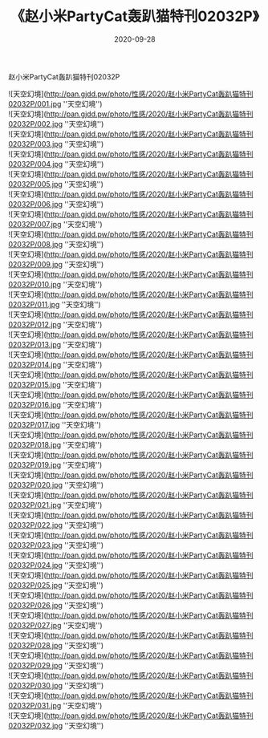 ﻿---
layout: post
title:  《赵小米PartyCat轰趴猫特刊02032P》
date:   2020-09-28
img: http://pan.gjdd.pw/photo/性感/2020/赵小米PartyCat轰趴猫特刊02032P/000.jpg
categories: [美女, 性感, 泳衣]
---

赵小米PartyCat轰趴猫特刊02032P



![天空幻境](http://pan.gjdd.pw/photo/性感/2020/赵小米PartyCat轰趴猫特刊02032P/001.jpg ''天空幻境'') <br>
![天空幻境](http://pan.gjdd.pw/photo/性感/2020/赵小米PartyCat轰趴猫特刊02032P/002.jpg ''天空幻境'') <br>
![天空幻境](http://pan.gjdd.pw/photo/性感/2020/赵小米PartyCat轰趴猫特刊02032P/003.jpg ''天空幻境'') <br>
![天空幻境](http://pan.gjdd.pw/photo/性感/2020/赵小米PartyCat轰趴猫特刊02032P/004.jpg ''天空幻境'') <br>
![天空幻境](http://pan.gjdd.pw/photo/性感/2020/赵小米PartyCat轰趴猫特刊02032P/005.jpg ''天空幻境'') <br>
![天空幻境](http://pan.gjdd.pw/photo/性感/2020/赵小米PartyCat轰趴猫特刊02032P/006.jpg ''天空幻境'') <br>
![天空幻境](http://pan.gjdd.pw/photo/性感/2020/赵小米PartyCat轰趴猫特刊02032P/007.jpg ''天空幻境'') <br>
![天空幻境](http://pan.gjdd.pw/photo/性感/2020/赵小米PartyCat轰趴猫特刊02032P/008.jpg ''天空幻境'') <br>
![天空幻境](http://pan.gjdd.pw/photo/性感/2020/赵小米PartyCat轰趴猫特刊02032P/009.jpg ''天空幻境'') <br>
![天空幻境](http://pan.gjdd.pw/photo/性感/2020/赵小米PartyCat轰趴猫特刊02032P/010.jpg ''天空幻境'') <br>
![天空幻境](http://pan.gjdd.pw/photo/性感/2020/赵小米PartyCat轰趴猫特刊02032P/011.jpg ''天空幻境'') <br>
![天空幻境](http://pan.gjdd.pw/photo/性感/2020/赵小米PartyCat轰趴猫特刊02032P/012.jpg ''天空幻境'') <br>
![天空幻境](http://pan.gjdd.pw/photo/性感/2020/赵小米PartyCat轰趴猫特刊02032P/013.jpg ''天空幻境'') <br>
![天空幻境](http://pan.gjdd.pw/photo/性感/2020/赵小米PartyCat轰趴猫特刊02032P/014.jpg ''天空幻境'') <br>
![天空幻境](http://pan.gjdd.pw/photo/性感/2020/赵小米PartyCat轰趴猫特刊02032P/015.jpg ''天空幻境'') <br>
![天空幻境](http://pan.gjdd.pw/photo/性感/2020/赵小米PartyCat轰趴猫特刊02032P/016.jpg ''天空幻境'') <br>
![天空幻境](http://pan.gjdd.pw/photo/性感/2020/赵小米PartyCat轰趴猫特刊02032P/017.jpg ''天空幻境'') <br>
![天空幻境](http://pan.gjdd.pw/photo/性感/2020/赵小米PartyCat轰趴猫特刊02032P/018.jpg ''天空幻境'') <br>
![天空幻境](http://pan.gjdd.pw/photo/性感/2020/赵小米PartyCat轰趴猫特刊02032P/019.jpg ''天空幻境'') <br>
![天空幻境](http://pan.gjdd.pw/photo/性感/2020/赵小米PartyCat轰趴猫特刊02032P/020.jpg ''天空幻境'') <br>
![天空幻境](http://pan.gjdd.pw/photo/性感/2020/赵小米PartyCat轰趴猫特刊02032P/021.jpg ''天空幻境'') <br>
![天空幻境](http://pan.gjdd.pw/photo/性感/2020/赵小米PartyCat轰趴猫特刊02032P/022.jpg ''天空幻境'') <br>
![天空幻境](http://pan.gjdd.pw/photo/性感/2020/赵小米PartyCat轰趴猫特刊02032P/023.jpg ''天空幻境'') <br>
![天空幻境](http://pan.gjdd.pw/photo/性感/2020/赵小米PartyCat轰趴猫特刊02032P/024.jpg ''天空幻境'') <br>
![天空幻境](http://pan.gjdd.pw/photo/性感/2020/赵小米PartyCat轰趴猫特刊02032P/025.jpg ''天空幻境'') <br>
![天空幻境](http://pan.gjdd.pw/photo/性感/2020/赵小米PartyCat轰趴猫特刊02032P/026.jpg ''天空幻境'') <br>
![天空幻境](http://pan.gjdd.pw/photo/性感/2020/赵小米PartyCat轰趴猫特刊02032P/027.jpg ''天空幻境'') <br>
![天空幻境](http://pan.gjdd.pw/photo/性感/2020/赵小米PartyCat轰趴猫特刊02032P/028.jpg ''天空幻境'') <br>
![天空幻境](http://pan.gjdd.pw/photo/性感/2020/赵小米PartyCat轰趴猫特刊02032P/029.jpg ''天空幻境'') <br>
![天空幻境](http://pan.gjdd.pw/photo/性感/2020/赵小米PartyCat轰趴猫特刊02032P/030.jpg ''天空幻境'') <br>
![天空幻境](http://pan.gjdd.pw/photo/性感/2020/赵小米PartyCat轰趴猫特刊02032P/031.jpg ''天空幻境'') <br>
![天空幻境](http://pan.gjdd.pw/photo/性感/2020/赵小米PartyCat轰趴猫特刊02032P/032.jpg ''天空幻境'') <br>